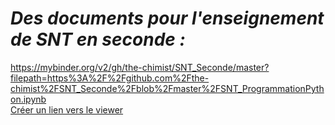 # _**Des documents pour l'enseignement de SNT en seconde :**_   
https://mybinder.org/v2/gh/the-chimist/SNT_Seconde/master?filepath=https%3A%2F%2Fgithub.com%2Fthe-chimist%2FSNT_Seconde%2Fblob%2Fmaster%2FSNT_ProgrammationPython.ipynb  
[Créer un lien vers le viewer](https://nbviewer.jupyter.org/)
